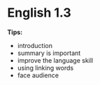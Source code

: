 # English 1.3
**Tips:**
+ introduction
+ summary is important
+ improve the language skill 
+ using linking words
+ face audience
